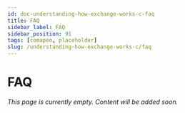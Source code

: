 ```yaml
---
id: doc-understanding-how-exchange-works-c-faq
title: FAQ
sidebar_label: FAQ
sidebar_position: 91
tags: [comapeo, placeholder]
slug: /understanding-how-exchange-works-c/faq
---
```


# FAQ

*This page is currently empty. Content will be added soon.*
